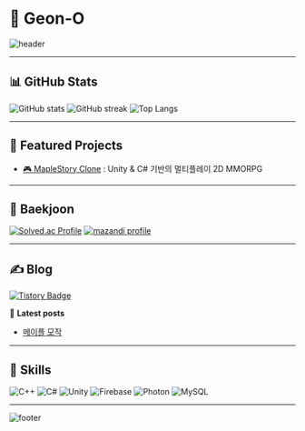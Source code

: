 # 👋 Geon-O

![header](https://capsule-render.vercel.app/api?type=waving&color=gradient&height=160&section=header&text=Geon-O%20🔥&fontSize=40&fontAlignY=35&fontColor=fff)

---

## 📊 GitHub Stats

![GitHub stats](https://github-readme-stats.vercel.app/api?username=rjsdh15963&show_icons=true&theme=tokyonight)
![GitHub streak](https://github-readme-streak-stats.herokuapp.com/?user=rjsdh15963&theme=tokyonight)
![Top Langs](https://github-readme-stats.vercel.app/api/top-langs/?username=rjsdh15963&layout=compact&theme=tokyonight)

---

## 🚀 Featured Projects

- [🎮 MapleStory Clone](https://github.com/rjsdh15963/Maple) : Unity & C# 기반의 멀티플레이 2D MMORPG

---

## 🧠 Baekjoon

[![Solved.ac Profile](http://mazassumnida.wtf/api/v2/generate_badge?boj=rjsdh15963)](https://solved.ac/rjsdh15963)
[![mazandi profile](http://mazandi.herokuapp.com/api?handle=rjsdh15963&theme=warm)](https://solved.ac/rjsdh15963)

---

## ✍️ Blog

[![Tistory Badge](https://img.shields.io/badge/Tistory-000000?style=flat-square&logo=Tistory&logoColor=white)](https://rjsdh15963.tistory.com/)

📰 **Latest posts**
- [메이플 모작](https://rjsdh15963.tistory.com/category/UNITY/Maple)


---

## 🧰 Skills

![C++](https://img.shields.io/badge/C++-00599C?style=flat&logo=cplusplus&logoColor=white)
![C#](https://img.shields.io/badge/C%23-239120?style=flat&logo=csharp&logoColor=white)
![Unity](https://img.shields.io/badge/Unity-000000?style=flat&logo=unity&logoColor=white)
![Firebase](https://img.shields.io/badge/Firebase-FFCA28?style=flat&logo=firebase&logoColor=black)
![Photon](https://img.shields.io/badge/Photon-3E8ACC?style=flat&logo=photon&logoColor=white)
![MySQL](https://img.shields.io/badge/MySQL-4479A1?style=flat&logo=mysql&logoColor=white)

---

![footer](https://capsule-render.vercel.app/api?type=waving&color=gradient&height=120&section=footer)
